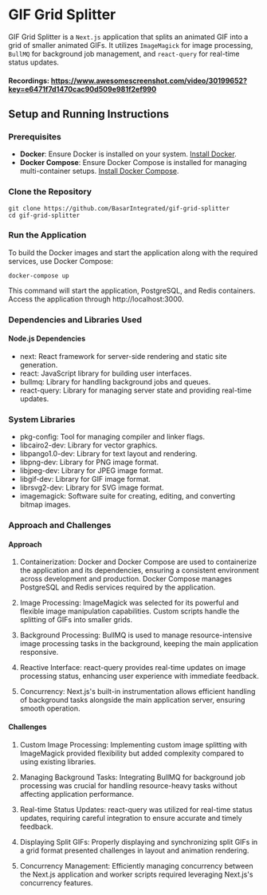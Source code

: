# GIF Grid Splitter

GIF Grid Splitter is a `Next.js` application that splits an animated GIF into a grid of smaller animated GIFs. It utilizes `ImageMagick` for image processing, `BullMQ` for background job management, and `react-query` for real-time status updates.

#### Recordings: https://www.awesomescreenshot.com/video/30199652?key=e6471f7d1470cac90d509e981f2ef990

## Setup and Running Instructions

### Prerequisites

- **Docker**: Ensure Docker is installed on your system. [Install Docker](https://docs.docker.com/get-docker/).
- **Docker Compose**: Ensure Docker Compose is installed for managing multi-container setups. [Install Docker Compose](https://docs.docker.com/compose/install/).

### Clone the Repository

```shell
git clone https://github.com/BasarIntegrated/gif-grid-splitter
cd gif-grid-splitter
```

### Run the Application

To build the Docker images and start the application along with the required services, use Docker Compose:

```shell
docker-compose up
```

This command will start the application, PostgreSQL, and Redis containers. Access the application through http://localhost:3000.

### Dependencies and Libraries Used

#### Node.js Dependencies

- next: React framework for server-side rendering and static site generation.
- react: JavaScript library for building user interfaces.
- bullmq: Library for handling background jobs and queues.
- react-query: Library for managing server state and providing real-time updates.

### System Libraries

- pkg-config: Tool for managing compiler and linker flags.
- libcairo2-dev: Library for vector graphics.
- libpango1.0-dev: Library for text layout and rendering.
- libpng-dev: Library for PNG image format.
- libjpeg-dev: Library for JPEG image format.
- libgif-dev: Library for GIF image format.
- librsvg2-dev: Library for SVG image format.
- imagemagick: Software suite for creating, editing, and converting bitmap images.

### Approach and Challenges

#### Approach

1. Containerization: Docker and Docker Compose are used to containerize the application and its dependencies, ensuring a consistent environment across development and production. Docker Compose manages PostgreSQL and Redis services required by the application.

2. Image Processing: ImageMagick was selected for its powerful and flexible image manipulation capabilities. Custom scripts handle the splitting of GIFs into smaller grids.

3. Background Processing: BullMQ is used to manage resource-intensive image processing tasks in the background, keeping the main application responsive.

4. Reactive Interface: react-query provides real-time updates on image processing status, enhancing user experience with immediate feedback.

5. Concurrency: Next.js's built-in instrumentation allows efficient handling of background tasks alongside the main application server, ensuring smooth operation.

#### Challenges

1. Custom Image Processing: Implementing custom image splitting with ImageMagick provided flexibility but added complexity compared to using existing libraries.

2. Managing Background Tasks: Integrating BullMQ for background job processing was crucial for handling resource-heavy tasks without affecting application performance.

3. Real-time Status Updates: react-query was utilized for real-time status updates, requiring careful integration to ensure accurate and timely feedback.

4. Displaying Split GIFs: Properly displaying and synchronizing split GIFs in a grid format presented challenges in layout and animation rendering.

5. Concurrency Management: Efficiently managing concurrency between the Next.js application and worker scripts required leveraging Next.js's concurrency features.
